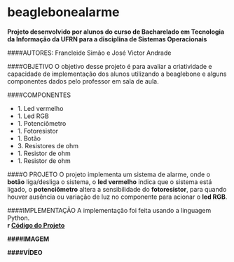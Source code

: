 # beaglebonealarme
**Projeto desenvolvido por alunos do curso de Bacharelado em Tecnologia da Informação da UFRN para a disciplina de Sistemas Operacionais**

####AUTORES: 
Francleide Simão e José Victor Andrade

####OBJETIVO
O objetivo desse projeto é para avaliar a criatividade e capacidade de implementação dos alunos utilizando a beaglebone e alguns componentes dados pelo professor em sala de aula.

####COMPONENTES
<ul>
<li>1. Led vermelho</li>
<li>1. Led RGB</li>
<li>1. Potenciômetro</li>
<li>1. Fotoresistor</li>
<li>1. Botão</li>
<li>3. Resistores de ohm</li>
<li>1. Resistor de ohm</li>
<li>1. Resistor de ohm</li>
</ul>

####O PROJETO
O projeto implementa um sistema de alarme, onde o **botão** liga/desliga o sistema, o **led vermelho** indica que o sistema está ligado, o **potenciômetro** altera a sensibilidade do **fotoresistor**, para quando houver ausência ou variação de luz no componente para acionar o **led RGB**.  

####IMPLEMENTAÇÃO
A implementação foi feita usando a linguagem Python.<br><b>r
<a href="">Código do Projeto</a>

####IMAGEM

####VÍDEO
